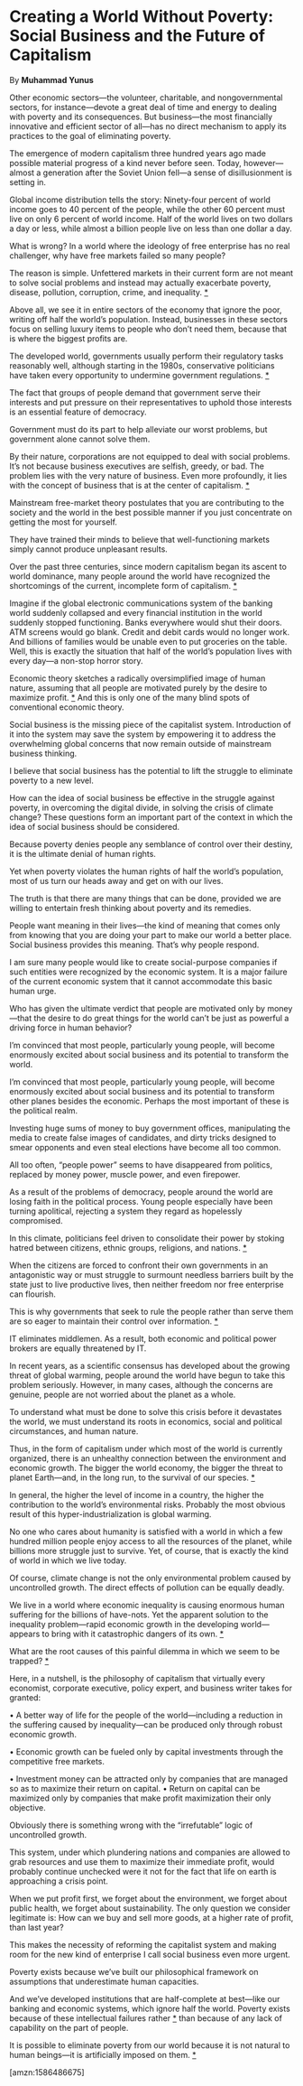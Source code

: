 Creating a World Without Poverty: Social Business and the Future of Capitalism
==============================================================================

By **Muhammad Yunus**

Other economic sectors—the volunteer, charitable, and nongovernmental sectors,
for instance—devote a great deal of time and energy to dealing with poverty and
its consequences. But business—the most financially innovative and efficient
sector of all—has no direct mechanism to apply its practices to the goal of
eliminating poverty.


The emergence of modern capitalism three hundred years ago made possible
material progress of a kind never before seen. Today, however—almost a
generation after the Soviet Union fell—a sense of disillusionment is setting in.


Global income distribution tells the story: Ninety-four percent of world income
goes to 40 percent of the people, while the other 60 percent must live on only 6
percent of world income. Half of the world lives on two dollars a day or less,
while almost a billion people live on less than one dollar a day.


What is wrong? In a world where the ideology of free enterprise has no real
challenger, why have free markets failed so many people?


The reason is simple. Unfettered markets in their current form are not meant to
solve social problems and instead may actually exacerbate poverty, disease,
pollution, corruption, crime, and inequality. [\*](#ASIN:B005GKIXX0;LOC:289)


Above all, we see it in entire sectors of the economy that ignore the poor,
writing off half the world’s population. Instead, businesses in these sectors
focus on selling luxury items to people who don’t need them, because that is
where the biggest profits are.


The developed world, governments usually perform their regulatory tasks
reasonably well, although starting in the 1980s, conservative politicians have
taken every opportunity to undermine government regulations.
[\*](#ASIN:B005GKIXX0;LOC:330)


The fact that groups of people demand that government serve their interests and
put pressure on their representatives to uphold those interests is an essential
feature of democracy.


Government must do its part to help alleviate our worst problems, but government
alone cannot solve them.


By their nature, corporations are not equipped to deal with social problems.
It’s not because business executives are selfish, greedy, or bad. The problem
lies with the very nature of business. Even more profoundly, it lies with the
concept of business that is at the center of capitalism.
[\*](#ASIN:B005GKIXX0;LOC:511)


Mainstream free-market theory postulates that you are contributing to the
society and the world in the best possible manner if you just concentrate on
getting the most for yourself.


They have trained their minds to believe that well-functioning markets simply
cannot produce unpleasant results.


Over the past three centuries, since modern capitalism began its ascent to world
dominance, many people around the world have recognized the shortcomings of the
current, incomplete form of capitalism. [\*](#ASIN:B005GKIXX0;LOC:781)


Imagine if the global electronic communications system of the banking world
suddenly collapsed and every financial institution in the world suddenly stopped
functioning. Banks everywhere would shut their doors. ATM screens would go
blank. Credit and debit cards would no longer work. And billions of families
would be unable even to put groceries on the table. Well, this is exactly the
situation that half of the world’s population lives with every day—a non-stop
horror story.


Economic theory sketches a radically oversimplified image of human nature,
assuming that all people are motivated purely by the desire to maximize profit.
[\*](#ASIN:B005GKIXX0;LOC:1059) And this is only one of the many blind spots of
conventional economic theory.


Social business is the missing piece of the capitalist system. Introduction of
it into the system may save the system by empowering it to address the
overwhelming global concerns that now remain outside of mainstream business
thinking.


I believe that social business has the potential to lift the struggle to
eliminate poverty to a new level.


How can the idea of social business be effective in the struggle against
poverty, in overcoming the digital divide, in solving the crisis of climate
change? These questions form an important part of the context in which the idea
of social business should be considered.


Because poverty denies people any semblance of control over their destiny, it is
the ultimate denial of human rights.


Yet when poverty violates the human rights of half the world’s population, most
of us turn our heads away and get on with our lives.


The truth is that there are many things that can be done, provided we are
willing to entertain fresh thinking about poverty and its remedies.


People want meaning in their lives—the kind of meaning that comes only from
knowing that you are doing your part to make our world a better place. Social
business provides this meaning. That’s why people respond.


I am sure many people would like to create social-purpose companies if such
entities were recognized by the economic system. It is a major failure of the
current economic system that it cannot accommodate this basic human urge.


Who has given the ultimate verdict that people are motivated only by money—that
the desire to do great things for the world can’t be just as powerful a driving
force in human behavior?


I’m convinced that most people, particularly young people, will become
enormously excited about social business and its potential to transform the
world.


I’m convinced that most people, particularly young people, will become
enormously excited about social business and its potential to transform other
planes besides the economic. Perhaps the most important of these is the
political realm.


Investing huge sums of money to buy government offices, manipulating the media
to create false images of candidates, and dirty tricks designed to smear
opponents and even steal elections have become all too common.


All too often, “people power” seems to have disappeared from politics, replaced
by money power, muscle power, and even firepower.


As a result of the problems of democracy, people around the world are losing
faith in the political process. Young people especially have been turning
apolitical, rejecting a system they regard as hopelessly compromised.


In this climate, politicians feel driven to consolidate their power by stoking
hatred between citizens, ethnic groups, religions, and nations.
[\*](#ASIN:B005GKIXX0;LOC:3515)


When the citizens are forced to confront their own governments in an
antagonistic way or must struggle to surmount needless barriers built by the
state just to live productive lives, then neither freedom nor free enterprise
can flourish.


This is why governments that seek to rule the people rather than serve them are
so eager to maintain their control over information.
[\*](#ASIN:B005GKIXX0;LOC:3522)


IT eliminates middlemen. As a result, both economic and political power brokers
are equally threatened by IT.


In recent years, as a scientific consensus has developed about the growing
threat of global warming, people around the world have begun to take this
problem seriously. However, in many cases, although the concerns are genuine,
people are not worried about the planet as a whole.


To understand what must be done to solve this crisis before it devastates the
world, we must understand its roots in economics, social and political
circumstances, and human nature.


Thus, in the form of capitalism under which most of the world is currently
organized, there is an unhealthy connection between the environment and economic
growth. The bigger the world economy, the bigger the threat to planet Earth—and,
in the long run, to the survival of our species. [\*](#ASIN:B005GKIXX0;LOC:3599)


In general, the higher the level of income in a country, the higher the
contribution to the world’s environmental risks. Probably the most obvious
result of this hyper-industrialization is global warming.


No one who cares about humanity is satisfied with a world in which a few hundred
million people enjoy access to all the resources of the planet, while billions
more struggle just to survive. Yet, of course, that is exactly the kind of world
in which we live today.


Of course, climate change is not the only environmental problem caused by
uncontrolled growth. The direct effects of pollution can be equally deadly.


We live in a world where economic inequality is causing enormous human suffering
for the billions of have-nots. Yet the apparent solution to the inequality
problem—rapid economic growth in the developing world—appears to bring with it
catastrophic dangers of its own. [\*](#ASIN:B005GKIXX0;LOC:3677)


What are the root causes of this painful dilemma in which we seem to be trapped?
[\*](#ASIN:B005GKIXX0;LOC:3681)


Here, in a nutshell, is the philosophy of capitalism that virtually every
economist, corporate executive, policy expert, and business writer takes for
granted:


• A better way of life for the people of the world—including a reduction in the
suffering caused by inequality—can be produced only through robust economic
growth.


• Economic growth can be fueled only by capital investments through the
competitive free markets.


• Investment money can be attracted only by companies that are managed so as to
maximize their return on capital. • Return on capital can be maximized only by
companies that make profit maximization their only objective.


Obviously there is something wrong with the “irrefutable” logic of uncontrolled
growth.


This system, under which plundering nations and companies are allowed to grab
resources and use them to maximize their immediate profit, would probably
continue unchecked were it not for the fact that life on earth is approaching a
crisis point.


When we put profit first, we forget about the environment, we forget about
public health, we forget about sustainability. The only question we consider
legitimate is: How can we buy and sell more goods, at a higher rate of profit,
than last year?


This makes the necessity of reforming the capitalist system and making room for
the new kind of enterprise I call social business even more urgent.


Poverty exists because we’ve built our philosophical framework on assumptions
that underestimate human capacities.


And we’ve developed institutions that are half-complete at best—like our banking
and economic systems, which ignore half the world. Poverty exists because of
these intellectual failures rather [\*](#ASIN:B005GKIXX0;LOC:4053) than because
of any lack of capability on the part of people.


It is possible to eliminate poverty from our world because it is not natural to
human beings—it is artificially imposed on them. [\*](#ASIN:B005GKIXX0;LOC:4061)

[amzn:1586486675]

